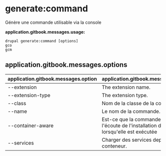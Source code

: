 # generate:command
Génère une commande utilisable via la console

**application.gitbook.messages.usage:**
```
drupal generate:command [options]
gco
gcm
```

## application.gitbook.messages.options
application.gitbook.messages.option | application.gitbook.messages.details
-------|-------------
--extension | The extension name.
--extension-type | The extension type.
--class | Nom de la classe de la commande
--name | Le nom de la commande.
--container-aware | Est-ce que la commande est à l'écoute de l'installation drupal lorsqu'elle est exécutée
--services | Charger des services depuis le conteneur.

